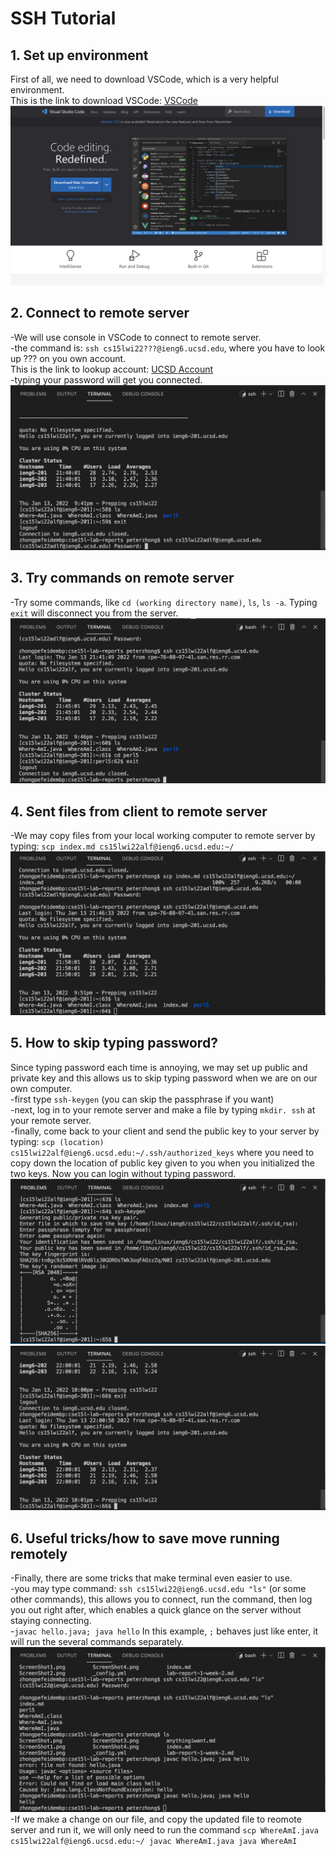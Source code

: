 # SSH Tutorial
## 1. Set up environment
First of all, we need to download VSCode, which is a very helpful environment.   
This is the link to download VSCode:
[VSCode](https://code.visualstudio.com)
![Image](ScreenShot1.png)
## 2. Connect to remote server
-We will use console in VSCode to connect to remote server.  
-the command is: `ssh cs15lwi22???@ieng6.ucsd.edu`, where you have to look up ??? on you own account.   
This is the link to lookup account:
[UCSD Account](https://sdacs.ucsd.edu/~icc/index.php)   
-typing your password will get you connected.
![Image](ScreenShot2.png)
## 3. Try commands on remote server
-Try some commands, like `cd (working directory name)`, `ls`, `ls -a`. Typing `exit` will disconnect you from the server.
![Image](ScreenShot3.png)
## 4. Sent files from client to remote server
-We may copy files from your local working computer to remote server by typing: `scp index.md cs15lwi22alf@ieng6.ucsd.edu:~/`
![Image](ScreenShot4.png)
## 5. How to skip typing password?
Since typing password each time is annoying, we may set up public and private key and this allows us to skip typing password when we are on our own computer.  
-first type `ssh-keygen` (you can skip the passphrase if you want)  
-next, log in to your remote server and make a file by typing `mkdir. ssh` at your remote server.  
-finally, come back to your client and send the public key to your server by typing: `scp (location) cs15lwi22alf@ieng6.ucsd.edu:~/.ssh/authorized_keys`
where you need to copy down the location of public key given to you when you initialized the two keys. Now you can login without typing password.
![Image](ScreenShot5_1.png)
![Image](ScreenShot5_2.png)
## 6. Useful tricks/how to save move running remotely
-Finally, there are some tricks that make terminal even easier to use.  
-you may type command: `ssh cs15lwi22@ieng6.ucsd.edu "ls"` (or some other commands), this allows you to connect, run the command, then log you out right after, which enables a quick glance on the server without staying connecting.  
-`javac hello.java; java hello`
In this example, `;` behaves just like enter, it will run the several commands separately.
![Image](ScreenShot6.png)
-If we make a change on our file, and copy the updated file to reomote server and run it, we will only need to run the command `scp WhereAmI.java cs15lwi22alf@ieng6.ucsd.edu:~/ javac WhereAmI.java java WhereAmI`